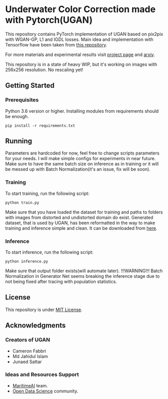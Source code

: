 # Underwater Color Correction made with Pytorch(UGAN)

This repository contains PyTorch implementation of UGAN based on pix2pix with WGAN-GP, L1 and IGDL losses.
Main idea and implementation with Tensorflow have been taken from [this repository](https://github.com/cameronfabbri/Underwater-Color-Correction). 

For more materials and experimental results visit [project page](http://irvlab.cs.umn.edu/enhancing-underwater-imagery-using-generative-adversarial-networks) and [arxiv](https://arxiv.org/pdf/1801.04011.pdf).


This repository is in a state of heavy WIP, but it's working on images with 256x256 resolution. No rescaling yet!

## Getting Started

### Prerequisites

Python 3.6 version or higher. Installing modules from requirements should be enough.
```
pip install -r requirements.txt
```

## Running

Parameters are hardcoded for now, feel free to change scripts parameters for your needs. I will make simple configs for experiments in near future. Make sure to have the same batch size on inference as in training or it will be messed up with Batch Normalization(it's an issue, fix will be soon).

### Training

To start training, run the following script:
```
python train.py
``` 
Make sure that you have loaded the dataset for training and paths to folders with images from distorted and undistorted domain do exist.
Generated dataset, that is used by UGAN, has been reformatted in the way to make training and inference simple and clean. It can be downloaded from [here](https://drive.google.com/open?id=1I_cNABVUXpTx_fVo-s4dybaGLsf9E_PT).

### Inference

To start inference, run the following script:
```
python inference.py
``` 
Make sure that output folder exists(will automate later).
!!!WARNING!!!
Batch Normalization in Generator Net seems breaking the inference stage due to not being fixed after tracing with population statistics.

## License

This repository is under [MIT License]().

## Acknowledgments

### Creators of UGAN

* Cameron Fabbri
* Md Jahidul Islam 
* Junaed Sattar

### Ideas and Resources Support

* [MaritimeAI](https://maritimeai.net/) team.
* [Open Data Science](https://ods.ai/) community.
